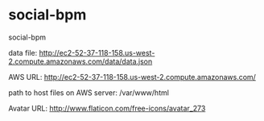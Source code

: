# social-bpm
social-bpm

data file: http://ec2-52-37-118-158.us-west-2.compute.amazonaws.com/data/data.json

AWS URL: http://ec2-52-37-118-158.us-west-2.compute.amazonaws.com/

path to host files on AWS server: /var/www/html

Avatar URL: http://www.flaticon.com/free-icons/avatar_273
